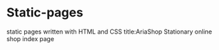 # Static-pages
static pages written with HTML and CSS
title:AriaShop Stationary online shop index page
